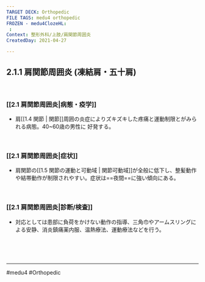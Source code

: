 ```yaml
---
TARGET DECK: Orthopedic
FILE TAGS: medu4 orthopedic
FROZEN - medu4ClozeHL:
 : 
Context: 整形外科/上肢/肩関節周囲炎
CreatedDay: 2021-04-27

---
```


## 2.1.1 肩関節周囲炎 (凍結肩・五十肩)

<br>

### [[2.1 肩関節周囲炎|病態・疫学]]
* 肩[[1.4 関節 | 関節]]周囲の炎症によりズキズキした疼痛と運動制限とがみられる病態。40~60歳の男性に 好発する。

<br>

### [[2.1 肩関節周囲炎|症状]]
* 肩関節の[[1.5 関節の運動と可動域 | 関節可動域]]が全般に低下し、整髪動作や結帯動作が制限されやすい。症状は==夜間==に強い傾向にある。
<!--ID: 1619587765144-->


<br>

### [[2.1 肩関節周囲炎|診断/検査]]
* 対応としては患部に負荷をかけない動作の指導、三角巾やアームスリングによる安静、消炎鎮痛薬内服、温熱療法、運動療法などを行う。


<br><br><br>

---
#medu4 #Orthopedic
